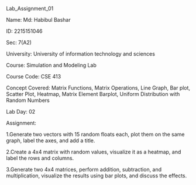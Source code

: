 Lab_Assignment_01

Name: Md: Habibul Bashar 

ID: 2215151046

Sec: 7(A2)


University: University of information technology and sciences 

Course: Simulation and Modeling Lab


Course Code: CSE 413


Concept Covered: Matrix Functions, Matrix Operations, Line Graph, Bar plot, Scatter Plot, Heatmap, Matrix Element Barplot, Uniform Distribution with Random Numbers


Lab Day: 02


Assignment:


1.Generate two vectors with 15 random floats each, plot them on the same graph, label the axes, and add a title.

2.Create a 4x4 matrix with random values, visualize it as a heatmap, and label the rows and columns.

3.Generate two 4x4 matrices, perform addition, subtraction, and multiplication, visualize the results using bar plots, and discuss the effects.
